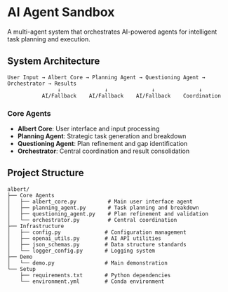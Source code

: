# AI Agent Sandbox

A multi-agent system that orchestrates AI-powered agents for intelligent task planning and execution. 


## System Architecture

```
User Input → Albert Core → Planning Agent → Questioning Agent → Orchestrator → Results
                ↓              ↓              ↓              ↓
           AI/Fallback    AI/Fallback    AI/Fallback    Coordination
```

### Core Agents
- **Albert Core**: User interface and input processing
- **Planning Agent**: Strategic task generation and breakdown  
- **Questioning Agent**: Plan refinement and gap identification
- **Orchestrator**: Central coordination and result consolidation


## Project Structure

```
albert/
├── Core Agents
│   ├── albert_core.py          # Main user interface agent
│   ├── planning_agent.py       # Task planning and breakdown
│   ├── questioning_agent.py    # Plan refinement and validation
│   └── orchestrator.py         # Central coordination
├── Infrastructure  
│   ├── config.py              # Configuration management
│   ├── openai_utils.py        # AI API utilities
│   ├── json_schemas.py        # Data structure standards
│   └── logger_config.py       # Logging system
├── Demo
│   └── demo.py                # Main demonstration
└── Setup
    ├── requirements.txt       # Python dependencies
    └── environment.yml        # Conda environment
```
